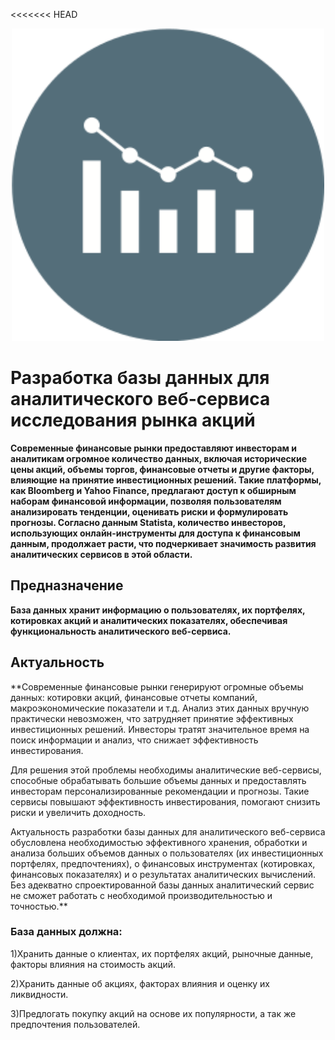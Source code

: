 <<<<<<< HEAD
<p align="center"> 
  <img width="500" alt="batman! logo" src="src/assets/rdr.png"> 

</p>

# Разработка базы данных для аналитического веб-сервиса исследования рынка акций


**Современные финансовые рынки предоставляют инвесторам и аналитикам огромное количество данных, включая исторические цены акций, объемы торгов, финансовые отчеты и другие факторы, влияющие на принятие инвестиционных решений. Такие платформы, как Bloomberg и Yahoo Finance, предлагают доступ к обширным наборам финансовой информации, позволяя пользователям анализировать тенденции, оценивать риски и формулировать прогнозы. Согласно данным Statista, количество инвесторов, использующих онлайн-инструменты для доступа к финансовым данным, продолжает расти, что подчеркивает значимость развития аналитических сервисов в этой области.**

## Предназначение

**База данных хранит информацию о пользователях, их портфелях, котировках акций и аналитических показателях, обеспечивая функциональность аналитического веб-сервиса.**

## Актуальность

**Современные финансовые рынки генерируют огромные объемы данных: котировки акций, финансовые отчеты компаний, макроэкономические показатели и т.д. Анализ этих данных вручную практически невозможен, что затрудняет принятие эффективных инвестиционных решений. Инвесторы тратят значительное время на поиск информации и анализ, что снижает эффективность инвестирования.
 
Для решения этой проблемы необходимы аналитические веб-сервисы, способные обрабатывать большие объемы данных и предоставлять инвесторам персонализированные рекомендации и прогнозы. Такие сервисы повышают эффективность инвестирования, помогают снизить риски и увеличить доходность.
 
Актуальность разработки базы данных для аналитического веб-сервиса обусловлена необходимостью эффективного хранения, обработки и анализа больших объемов данных о пользователях (их инвестиционных портфелях, предпочтениях), о финансовых инструментах (котировках, финансовых показателях) и о результатах аналитических вычислений. Без адекватно спроектированной базы данных аналитический сервис не сможет работать с необходимой производительностью и точностью.**

### База данных должна:

1)Хранить данные о клиентах, их портфелях акций, рыночные данные, факторы влияния на стоимость акций.

2)Хранить данные об акциях, факторах влияния и оценку их ликвидности.

3)Предлогать покупку акций на основе их популярности, а так же предпочтения пользователей.

